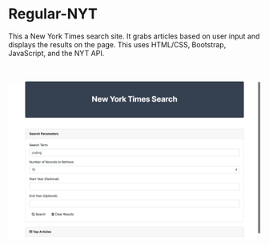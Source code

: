# Regular-NYT
This a New York Times search site. It grabs articles based on user input and displays the results on the page. This uses HTML/CSS, Bootstrap, JavaScript, and the NYT API.<br>
<br> 
<br>

![Home](/img/nyt-search.png 'Screenshot')
